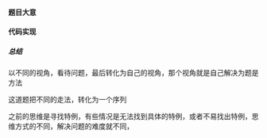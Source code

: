 #### 题目大意







#### 代码实现











##### 总结

以不同的视角，看待问题，最后转化为自己的视角，那个视角就是自己解决为题是方法





这道题把不同的走法，转化为一个序列

之前的思维是寻找特例，有些情况是无法找到具体的特例，或者不易找出特例，思维方式的不同，解决问题的难度就不同，